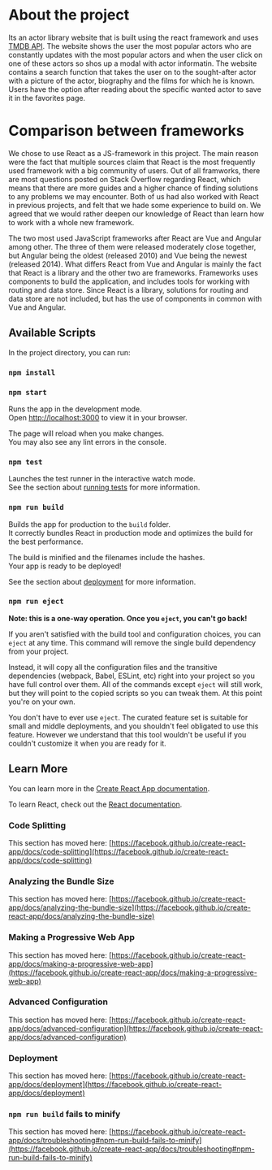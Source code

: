 # About the project

Its an actor library website that is built using the react framework and uses [TMDB API](https://www.themoviedb.org/documentation/api). The website shows the user the most popular actors who are constantly updates with the most popular actors and when the user click on one of these actors so shos up a modal with actor informatin. The website contains a search function that takes the user on to the sought-after actor with a picture of the actor, biography and the films for which he is known. Users have the option after reading about the specific wanted actor to save it in the favorites page.

# Comparison between frameworks

We chose to use React as a JS-framework in this project. The main reason were the fact that multiple sources claim that React is the most frequently used framework with a big community of users. Out of all framworks, there are most questions posted on Stack Overflow regarding React, which means that there are more guides and a higher chance of finding solutions to any problems we may encounter. Both of us had also worked with React in previous projects, and felt that we hade some experience to build on. We agreed that we would rather deepen our knowledge of React than learn how to work with a whole new framework. 

The two most used JavaScript frameworks after React are Vue and Angular among other. The three of them were released moderately close together, but Angular being the oldest (released 2010) and Vue being the newest (released 2014). What differs React from Vue and Angular is mainly the fact that React is a library and the other two are frameworks. Frameworks uses components to build the application, and includes tools for working with routing and data store. Since React is a library, solutions for routing and data store are not included, but has the use of components in common with Vue and Angular. 


## Available Scripts

In the project directory, you can run:

### `npm install`
### `npm start`

Runs the app in the development mode.\
Open [http://localhost:3000](http://localhost:3000) to view it in your browser.

The page will reload when you make changes.\
You may also see any lint errors in the console.

### `npm test`

Launches the test runner in the interactive watch mode.\
See the section about [running tests](https://facebook.github.io/create-react-app/docs/running-tests) for more information.

### `npm run build`

Builds the app for production to the `build` folder.\
It correctly bundles React in production mode and optimizes the build for the best performance.

The build is minified and the filenames include the hashes.\
Your app is ready to be deployed!

See the section about [deployment](https://facebook.github.io/create-react-app/docs/deployment) for more information.

### `npm run eject`

**Note: this is a one-way operation. Once you `eject`, you can't go back!**

If you aren't satisfied with the build tool and configuration choices, you can `eject` at any time. This command will remove the single build dependency from your project.

Instead, it will copy all the configuration files and the transitive dependencies (webpack, Babel, ESLint, etc) right into your project so you have full control over them. All of the commands except `eject` will still work, but they will point to the copied scripts so you can tweak them. At this point you're on your own.

You don't have to ever use `eject`. The curated feature set is suitable for small and middle deployments, and you shouldn't feel obligated to use this feature. However we understand that this tool wouldn't be useful if you couldn't customize it when you are ready for it.

## Learn More

You can learn more in the [Create React App documentation](https://facebook.github.io/create-react-app/docs/getting-started).

To learn React, check out the [React documentation](https://reactjs.org/).

### Code Splitting

This section has moved here: [https://facebook.github.io/create-react-app/docs/code-splitting](https://facebook.github.io/create-react-app/docs/code-splitting)

### Analyzing the Bundle Size

This section has moved here: [https://facebook.github.io/create-react-app/docs/analyzing-the-bundle-size](https://facebook.github.io/create-react-app/docs/analyzing-the-bundle-size)

### Making a Progressive Web App

This section has moved here: [https://facebook.github.io/create-react-app/docs/making-a-progressive-web-app](https://facebook.github.io/create-react-app/docs/making-a-progressive-web-app)

### Advanced Configuration

This section has moved here: [https://facebook.github.io/create-react-app/docs/advanced-configuration](https://facebook.github.io/create-react-app/docs/advanced-configuration)

### Deployment

This section has moved here: [https://facebook.github.io/create-react-app/docs/deployment](https://facebook.github.io/create-react-app/docs/deployment)

### `npm run build` fails to minify

This section has moved here: [https://facebook.github.io/create-react-app/docs/troubleshooting#npm-run-build-fails-to-minify](https://facebook.github.io/create-react-app/docs/troubleshooting#npm-run-build-fails-to-minify)
